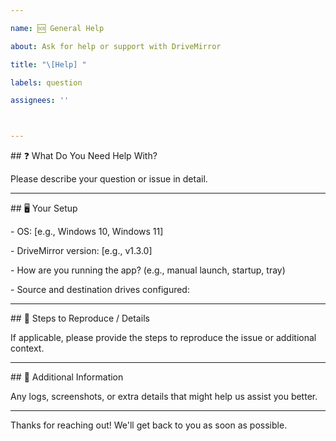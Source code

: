 ```yaml
---

name: 🆘 General Help

about: Ask for help or support with DriveMirror

title: "\[Help] "

labels: question

assignees: ''



---
```




\## ❓ What Do You Need Help With?



Please describe your question or issue in detail.



---



\## 🖥️ Your Setup



\- OS: \[e.g., Windows 10, Windows 11]

\- DriveMirror version: \[e.g., v1.3.0]

\- How are you running the app? (e.g., manual launch, startup, tray)

\- Source and destination drives configured:



---



\## 🧩 Steps to Reproduce / Details



If applicable, please provide the steps to reproduce the issue or additional context.



---



\## 📝 Additional Information



Any logs, screenshots, or extra details that might help us assist you better.



---



Thanks for reaching out! We'll get back to you as soon as possible.



